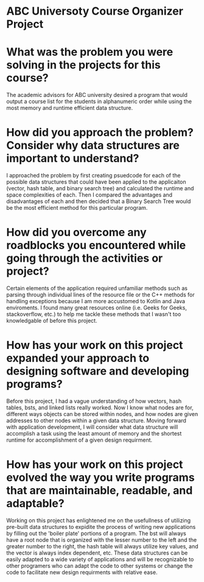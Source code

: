 # ABC Universoty Course Organizer Project

# What was the problem you were solving in the projects for this course?
The academic advisors for ABC university desired a program that would output a course list for the students in alphanumeric order while using the most memory and runtime efficient data structure. 

# How did you approach the problem? Consider why data structures are important to understand?
I approached the problem by first creating psuedcode for each of the possible data structures that could have been applied to the applicaiton (vector, hash table, and binary search tree) and calculated the runtime and space complexities of each. Then I compared the advantages and disadvantages of each and then decided that a Binary Search Tree would be the most efficient method for this particular program.

# How did you overcome any roadblocks you encountered while going through the activities or project?
Certain elements of the application required unfamiliar methods such as parsing through individual lines of the resource file or the C++ methods for handling exceptions because I am more accustomed to Kotlin and Java enviroments. I found many great resources online (i.e. Geeks for Geeks, stackoverflow, etc.) to help me tackle these methods that I wasn't too knowledgable of before this project.

# How has your work on this project expanded your approach to designing software and developing programs?
Before this project, I had a vague understanding of how vectors, hash tables, bsts, and linked lists really worked. Now I know what nodes are for, different ways objects can be stored within nodes, and how nodes are given addresses to other nodes within a given data structure. Moving forward with application development, I will consider what data structure will accomplish a task using the least amount of memory and the shortest runtime for accomplishment of a given design requirment. 

# How has your work on this project evolved the way you write programs that are maintainable, readable, and adaptable?
Working on this project has enlightened me on the usefullness of utilizing pre-built data structures to expidite the process of writing new applications by filling out the 'boiler plate' portions of a program. The bst will always have a root node that is organized with the lesser number to the left and the greater number to the right, the hash table will always utilize key values, and the vector is always index dependent, etc. These data structures can be easily adapted to a wide variety of applications and will be recognizable to other programers who can adapt the code to other systems or change the code to facilitate new design requirments with relative ease.
